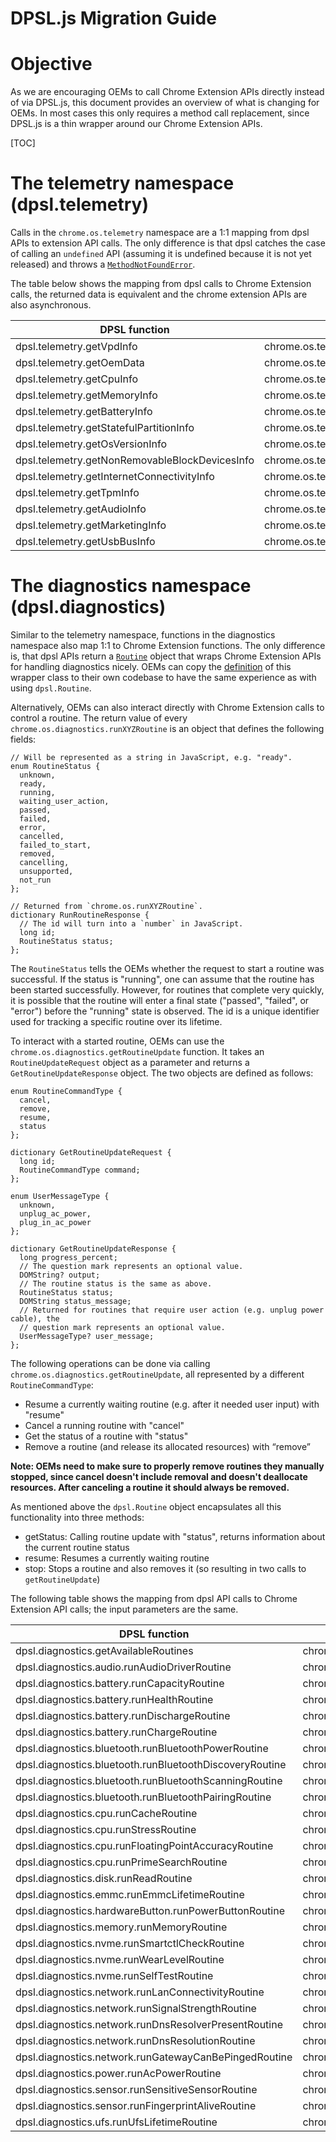 # DPSL.js Migration Guide

# Objective

As we are encouraging OEMs to call Chrome Extension APIs directly instead of via
DPSL.js, this document provides an overview of what is changing for OEMs. In
most cases this only requires a method call replacement, since DPSL.js is a thin
wrapper around our Chrome Extension APIs.

[TOC]

# The telemetry namespace (dpsl.telemetry)

Calls in the `chrome.os.telemetry` namespace are a 1:1 mapping from dpsl APIs to
extension API calls. The only difference is that dpsl catches the case of
calling an `undefined` API (assuming it is undefined because it is not yet
released) and throws a
[`MethodNotFoundError`](https://github.com/GoogleChromeLabs/telemetry-support-extension-for-chromeos/blob/main/src/utils.js#L47-L60).

The table below shows the mapping from dpsl calls to Chrome Extension calls, the
returned data is equivalent and the chrome extension APIs are also
asynchronous.

| **DPSL function** | **Chrome Extension function** |
| ----------------- | ----------------------------- |
| dpsl.telemetry.getVpdInfo | chrome.os.telemetry.getVpdInfo |
| dpsl.telemetry.getOemData | chrome.os.telemetry.getOemData |
| dpsl.telemetry.getCpuInfo | chrome.os.telemetry.getCpuInfo |
| dpsl.telemetry.getMemoryInfo | chrome.os.telemetry.getMemoryInfo |
| dpsl.telemetry.getBatteryInfo | chrome.os.telemetry.getBatteryInfo |
| dpsl.telemetry.getStatefulPartitionInfo | chrome.os.telemetry.getStatefulPartitionInfo |
| dpsl.telemetry.getOsVersionInfo | chrome.os.telemetry.getOsVersionInfo |
| dpsl.telemetry.getNonRemovableBlockDevicesInfo | chrome.os.telemetry.getNonRemovableBlockDevicesInfo |
| dpsl.telemetry.getInternetConnectivityInfo | chrome.os.telemetry.getInternetConnectivityInfo |
| dpsl.telemetry.getTpmInfo | chrome.os.telemetry.getTpmInfo |
| dpsl.telemetry.getAudioInfo | chrome.os.telemetry.getAudioInfo |
| dpsl.telemetry.getMarketingInfo | chrome.os.telemetry.getMarketingInfo |
| dpsl.telemetry.getUsbBusInfo | chrome.os.telemetry.getUsbBusInfo |

# The diagnostics namespace (dpsl.diagnostics)

Similar to the telemetry namespace, functions in the diagnostics namespace also
map 1:1 to Chrome Extension functions. The only difference is, that dpsl APIs
return a
[`Routine`](https://github.com/GoogleChromeLabs/telemetry-support-extension-for-chromeos/blob/main/src/diagnostics_manager.js#L40-L97)
object that wraps Chrome Extension APIs for handling diagnostics nicely. OEMs
can copy the
[definition](https://github.com/GoogleChromeLabs/telemetry-support-extension-for-chromeos/blob/main/src/diagnostics_manager.js#L40-L97)
of this wrapper class to their own codebase to have the same experience as with
using `dpsl.Routine`.

Alternatively, OEMs can also interact directly with Chrome Extension calls to
control a routine. The return value of every
`chrome.os.diagnostics.runXYZRoutine` is an object that defines the following
fields:

```
// Will be represented as a string in JavaScript, e.g. "ready".
enum RoutineStatus {
  unknown,
  ready,
  running,
  waiting_user_action,
  passed,
  failed,
  error,
  cancelled,
  failed_to_start,
  removed,
  cancelling,
  unsupported,
  not_run
};

// Returned from `chrome.os.runXYZRoutine`.
dictionary RunRoutineResponse {
  // The id will turn into a `number` in JavaScript.
  long id;
  RoutineStatus status;
};
```

The `RoutineStatus` tells the OEMs whether the request to start a routine was
successful. If the status is "running", one can assume that the routine has been
started successfully. However, for routines that complete very quickly, it is
possible that the routine will enter a final state ("passed", "failed", or
"error") before the "running" state is observed. The id is a unique identifier
used for tracking a specific routine over its lifetime.

To interact with a started routine, OEMs can use the
`chrome.os.diagnostics.getRoutineUpdate` function. It takes an
`RoutineUpdateRequest` object as a parameter and returns a
`GetRoutineUpdateResponse` object. The two objects are defined as follows:

```
enum RoutineCommandType {
  cancel,
  remove,
  resume,
  status
};

dictionary GetRoutineUpdateRequest {
  long id;
  RoutineCommandType command;
};

enum UserMessageType {
  unknown,
  unplug_ac_power,
  plug_in_ac_power
};

dictionary GetRoutineUpdateResponse {
  long progress_percent;
  // The question mark represents an optional value.
  DOMString? output;
  // The routine status is the same as above.
  RoutineStatus status;
  DOMString status_message;
  // Returned for routines that require user action (e.g. unplug power cable), the
  // question mark represents an optional value.
  UserMessageType? user_message;
};
```

The following operations can be done via calling
`chrome.os.diagnostics.getRoutineUpdate`, all represented by a different
`RoutineCommandType`:

-  Resume a currently waiting routine (e.g. after it needed user input)
    with "resume"
-  Cancel a running routine with "cancel"
-  Get the status of a routine with "status"
-  Remove a routine (and release its allocated resources) with “remove”

**Note: OEMs need to make sure to properly remove routines they manually stopped,
since cancel doesn't include removal and doesn't deallocate resources. After
canceling a routine it should always be removed.**

As mentioned above the `dpsl.Routine` object encapsulates all this functionality
into three methods:

-  getStatus: Calling routine update with "status", returns information
    about the current routine status
-  resume: Resumes a currently waiting routine
-  stop: Stops a routine and also removes it (so resulting in two calls to
    `getRoutineUpdate`)

The following table shows the mapping from dpsl API calls to Chrome Extension
API calls; the input parameters are the same.

| **DPSL function** | **Chrome Extension function** |
| ----------------- | ----------------------------- |
| dpsl.diagnostics.getAvailableRoutines | chrome.os.diagnostics.getAvailableRoutines |
| dpsl.diagnostics.audio.runAudioDriverRoutine | chrome.os.diagnostics.runAudioDriverRoutine |
| dpsl.diagnostics.battery.runCapacityRoutine | chrome.os.diagnostics.runBatteryCapacityRoutine |
| dpsl.diagnostics.battery.runHealthRoutine | chrome.os.diagnostics.runBatteryHealthRoutine |
| dpsl.diagnostics.battery.runDischargeRoutine | chrome.os.diagnostics.runBatteryDischargeRoutine |
| dpsl.diagnostics.battery.runChargeRoutine | chrome.os.diagnostics.runBatteryChargeRoutine |
| dpsl.diagnostics.bluetooth.runBluetoothPowerRoutine | chrome.os.diagnostics.runBluetoothPowerRoutine |
| dpsl.diagnostics.bluetooth.runBluetoothDiscoveryRoutine | chrome.os.diagnostics.runBluetoothDiscoveryRoutine |
| dpsl.diagnostics.bluetooth.runBluetoothScanningRoutine | chrome.os.diagnostics.runBluetoothScanningRoutine |
| dpsl.diagnostics.bluetooth.runBluetoothPairingRoutine | chrome.os.diagnostics.runBluetoothPairingRoutine |
| dpsl.diagnostics.cpu.runCacheRoutine | chrome.os.diagnostics.runCpuCacheRoutine |
| dpsl.diagnostics.cpu.runStressRoutine | chrome.os.diagnostics.runCpuStressRoutine |
| dpsl.diagnostics.cpu.runFloatingPointAccuracyRoutine | chrome.os.diagnostics.runCpuFloatingPointAccuracyRoutine |
| dpsl.diagnostics.cpu.runPrimeSearchRoutine | chrome.os.diagnostics.runCpuPrimeSearchRoutine |
| dpsl.diagnostics.disk.runReadRoutine | chrome.os.diagnostics.runDiskReadRoutine |
| dpsl.diagnostics.emmc.runEmmcLifetimeRoutine | chrome.os.diagnostics.runEmmcLifetimeRoutine |
| dpsl.diagnostics.hardwareButton.runPowerButtonRoutine | chrome.os.diagnostics.runPowerButtonRoutine |
| dpsl.diagnostics.memory.runMemoryRoutine | chrome.os.diagnostics.runMemoryRoutine |
| dpsl.diagnostics.nvme.runSmartctlCheckRoutine | chrome.os.diagnostics.runSmartctlCheckRoutine |
| dpsl.diagnostics.nvme.runWearLevelRoutine | chrome.os.diagnostics.runNvmeWearLevelRoutine |
| dpsl.diagnostics.nvme.runSelfTestRoutine | chrome.os.diagnostics.runNvmeSelfTestRoutine |
| dpsl.diagnostics.network.runLanConnectivityRoutine | chrome.os.diagnostics.runLanConnectivityRoutine |
| dpsl.diagnostics.network.runSignalStrengthRoutine | chrome.os.diagnostics.runSignalStrengthRoutine |
| dpsl.diagnostics.network.runDnsResolverPresentRoutine | chrome.os.diagnostics.runDnsResolverPresentRoutine |
| dpsl.diagnostics.network.runDnsResolutionRoutine | chrome.os.diagnostics.runDnsResolutionRoutine |
| dpsl.diagnostics.network.runGatewayCanBePingedRoutine | chrome.os.diagnostics.runGatewayCanBePingedRoutine |
| dpsl.diagnostics.power.runAcPowerRoutine | chrome.os.diagnostics.runAcPowerRoutine |
| dpsl.diagnostics.sensor.runSensitiveSensorRoutine | chrome.os.diagnostics.runSensitiveSensorRoutine |
| dpsl.diagnostics.sensor.runFingerprintAliveRoutine | chrome.os.diagnostics.runFingerprintAliveRoutine |
| dpsl.diagnostics.ufs.runUfsLifetimeRoutine | chrome.os.diagnostics.runUfsLifetimeRoutine |
